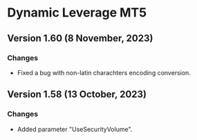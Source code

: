 # Dynamic Leverage MT5

## Version 1.60 (8 November, 2023)
### Changes
* Fixed a bug with non-latin charachters encoding conversion.

## Version 1.58 (13 October, 2023)
### Changes
* Added parameter "UseSecurityVolume".
